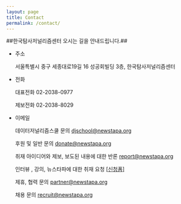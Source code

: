 ```yaml
---
layout: page
title: Contact
permalink: /contact/
---
```


##한국탐사저널리즘센터 오시는 길을 안내드립니다.##

- 주소

  서울특별시 중구 세종대로19길 16 성공회빌딩 3층, 한국탐사저널리즘센터

- 전화

  대표전화 02-2038-0977

  제보전화 02-2038-8029

- 이메일

  데이터저널리즘스쿨 문의 [djschool@newstapa.org](mailto:djschool@newstapa.org)

  후원 및 일반 문의 [donate@newstapa.org](mailto:donate@newstapa.org)

  취재 아이디어와 제보, 보도된 내용에 대한 반론 [report@newstapa.org](mailto:report@newstapa.org)

  인터뷰 , 강의, 뉴스타파에 대한 취재 요청 [[신청폼\]](https://goo.gl/forms/qSkAChcxDfPNcsgj2)

  제휴, 협력 문의 [partner@newstapa.org](mailto:partner@newstapa.org)

  채용 문의 [recruit@newstapa.org](mailto:recruit@newstapa.org)